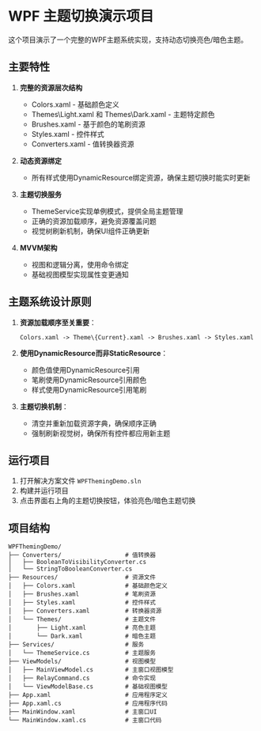 # WPF 主题切换演示项目

这个项目演示了一个完整的WPF主题系统实现，支持动态切换亮色/暗色主题。

## 主要特性

1. **完整的资源层次结构**
   - Colors.xaml - 基础颜色定义
   - Themes\Light.xaml 和 Themes\Dark.xaml - 主题特定颜色
   - Brushes.xaml - 基于颜色的笔刷资源
   - Styles.xaml - 控件样式
   - Converters.xaml - 值转换器资源

2. **动态资源绑定**
   - 所有样式使用DynamicResource绑定资源，确保主题切换时能实时更新

3. **主题切换服务**
   - ThemeService实现单例模式，提供全局主题管理
   - 正确的资源加载顺序，避免资源覆盖问题
   - 视觉树刷新机制，确保UI组件正确更新

4. **MVVM架构**
   - 视图和逻辑分离，使用命令绑定
   - 基础视图模型实现属性变更通知

## 主题系统设计原则

1. **资源加载顺序至关重要**：
   ```
   Colors.xaml -> Theme\{Current}.xaml -> Brushes.xaml -> Styles.xaml
   ```
   
2. **使用DynamicResource而非StaticResource**：
   - 颜色值使用DynamicResource引用
   - 笔刷使用DynamicResource引用颜色
   - 样式使用DynamicResource引用笔刷
   
3. **主题切换机制**：
   - 清空并重新加载资源字典，确保顺序正确
   - 强制刷新视觉树，确保所有控件都应用新主题

## 运行项目

1. 打开解决方案文件 `WPFThemingDemo.sln`
2. 构建并运行项目
3. 点击界面右上角的主题切换按钮，体验亮色/暗色主题切换

## 项目结构

```
WPFThemingDemo/
├── Converters/                  # 值转换器
│   ├── BooleanToVisibilityConverter.cs
│   └── StringToBooleanConverter.cs
├── Resources/                   # 资源文件
│   ├── Colors.xaml              # 基础颜色定义
│   ├── Brushes.xaml             # 笔刷资源
│   ├── Styles.xaml              # 控件样式
│   ├── Converters.xaml          # 转换器资源
│   └── Themes/                  # 主题文件
│       ├── Light.xaml           # 亮色主题
│       └── Dark.xaml            # 暗色主题
├── Services/                    # 服务
│   └── ThemeService.cs          # 主题服务
├── ViewModels/                  # 视图模型
│   ├── MainViewModel.cs         # 主窗口视图模型
│   ├── RelayCommand.cs          # 命令实现
│   └── ViewModelBase.cs         # 基础视图模型
├── App.xaml                     # 应用程序定义
├── App.xaml.cs                  # 应用程序代码
├── MainWindow.xaml              # 主窗口UI
└── MainWindow.xaml.cs           # 主窗口代码
``` 